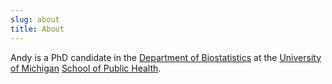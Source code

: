 ```yaml
---
slug: about
title: About
---
```


Andy is a PhD candidate in the [Department of Biostatistics](https://sph.umich.edu/biostat/) at the [University of Michigan](http://umich.edu) [School of Public Health](https://sph.umich.edu/).
